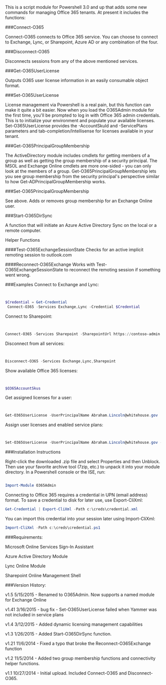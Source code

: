 This is a script module for Powershell 3.0 and up that adds some new commands for managing Office 365 tenants. At present it includes the functions:

###Connect-O365

Connect-O365 connects to Office 365 service. You can choose to connect to Exchange, Lync, or Sharepoint, Azure AD or any combination of the four.

###Disconnect-O365

Disconnects sessions from any of the above mentioned services.

###Get-O365UserLicense

Outputs O365 user license information in an easily consumable object format.

###Set-O365UserLicense

License management via Powershell is a real pain, but this function can make it quite a bit easier. Now when you load the O365Admin module for the first time, you'll be prompted to log in with Office 365 admin credentials. This is to initialize your environment and populate your available licenses. Set-O365UserLicense provides the -AccountSkuId and -ServicePlans parameters and tab-completion/Intellisense for licenses available in your tenant.

###Get-O365PrincipalGroupMembership

The ActiveDirectory module includes cmdlets for getting members of a group as well as getting the group membership of a security principal. The MSOL and Exchange Online cmdlets are more one-sided - you can only look at the members of a group. Get-O365PrincipalGroupMembership lets you see group membership from the security principal's perspective similar to how Get-ADPrincipalGroupMembership works.

###Set-O365PrincipalGroupMembership

See above. Adds or removes group membership for an Exchange Online user.

###Start-O365DirSync

A function that will initiate an Azure Active Directory Sync on the local or a remote computer.

Helper Functions

####Test-O365ExchangeSessionState
Checks for an active implicit remoting session to outlook.com

####Reconnect-O365Exchange
Works with Test-O365ExchangeSessionState to reconnect the remoting session if something went wrong.

 
###Examples
Connect to Exchange and Lync:

```PowerShell


$Credential = Get-Credential 
 Connect-O365 -Services Exchange,Lync -Credential $Credential
```

 Connect to Sharepoint:

```PowerShell


Connect-O365 -Services Sharepoint -SharepointUrl https://contoso-admin.sharepoint.com -Credential $Credential
```

 Disconnect from all services:

```PowerShell


Disconnect-O365 -Services Exchange,Lync,Sharepoint
```

Show available Office 365 licenses:

```PowerShell


$O365AccountSkus
```
 
Get assigned licenses for a user:

```PowerShell


Get-O365UserLicense -UserPrincipalName Abraham.Lincoln@whitehouse.gov
```
 
Assign user licenses and enabled service plans:

```PowerShell


Set-O365UserLicense -UserPrincipalName Abraham.Lincoln@whitehouse.gov -AccountSkuId ENTERPRISEPACK -ServicePlans EXCHANGE_S_STANDARD,SHAREPOINTENTERPRISE
```

###Installation Instructions

Right-click the downloaded .zip file and select Properties and then Unblock. Then use your favorite archive tool (7zip, etc.) to unpack it into your module directory. In a Powershell console or the ISE, run:

```PowerShell

Import-Module O365Admin
```

Connecting to Office 365 requires a credential in UPN (email address) format. To save a credential to disk for later use,
use Export-CliXml:

```PowerShell
Get-Credential | Export-CliXml -Path c:\creds\credential.xml
```

You can import this credential into your session later using Import-CliXml:

```PowerShell
Import-CliXml -Path c:\creds\credential.ps1
```

###Requirements:

Microsoft Online Services Sign-In Assistant

Azure Active Directory Module

Lync Online Module

Sharepoint Online Management Shell


###Version History:

v1.5    5/15/2015      - Renamed to O365Admin. Now supports a named module for Exchange Online

v1.41   3/16/2015      - bug fix - Set-O365UserLicense failed when Yammer was not included in service plans

v1.4    3/12/2015      - Added dynamic licensing management capabilities

v1.3    1/26/2015      - Added Start-O365DirSync function.

v1.21   11/6/2014      - Fixed a typo that broke the Reconnect-O365Exchange function

v1.2    11/5/2014      - Added two group membership functions and connectivity helper functions.

v1.1    10/27/2014     - Initial upload. Included Connect-O365 and Disconnect-O365.